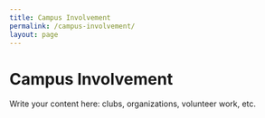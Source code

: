 ```yaml
---
title: Campus Involvement
permalink: /campus-involvement/
layout: page
---
```


# Campus Involvement

Write your content here: clubs, organizations, volunteer work, etc.
